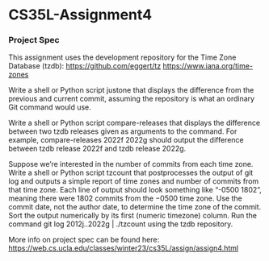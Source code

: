 # CS35L-Assignment4

### Project Spec
This assignment uses the development repository for the Time Zone Database (tzdb): 
https://github.com/eggert/tz
https://www.iana.org/time-zones 

Write a shell or Python script justone that displays the difference from the previous and current commit, assuming the repository is what an ordinary Git command would use.

Write a shell or Python script compare-releases that displays the difference between two tzdb releases given as arguments to the command. For example, compare-releases 2022f 2022g should output the difference between tzdb release 2022f and tzdb release 2022g.

Suppose we’re interested in the number of commits from each time zone. Write a shell or Python script tzcount that postprocesses the output of git log and outputs a simple report of time zones and number of commits from that time zone. Each line of output should look something like “-0500 1802”, meaning there were 1802 commits from the −0500 time zone. Use the commit date, not the author date, to determine the time zone of the commit. Sort the output numerically by its first (numeric timezone) column. Run the command git log 2012j..2022g | ./tzcount using the tzdb repository.

More info on project spec can be found here: 
https://web.cs.ucla.edu/classes/winter23/cs35L/assign/assign4.html
